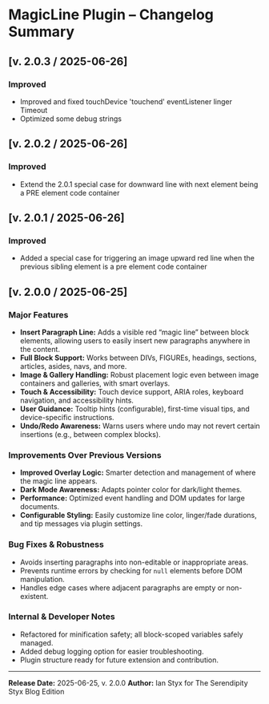 # MagicLine Plugin – Changelog Summary

## [v. 2.0.3 / 2025-06-26]

### Improved
- Improved and fixed touchDevice 'touchend' eventListener linger Timeout
- Optimized some debug strings


## [v. 2.0.2 / 2025-06-26]

### Improved
- Extend the 2.0.1 special case for downward line with next element being a PRE element code container


## [v. 2.0.1 / 2025-06-26]

### Improved
- Added a special case for triggering an image upward red line when the previous sibling element is a pre element code container


## [v. 2.0.0 / 2025-06-25]

### Major Features
- **Insert Paragraph Line:** Adds a visible red “magic line” between block elements, allowing users to easily insert new paragraphs anywhere in the content.
- **Full Block Support:** Works between DIVs, FIGUREs, headings, sections, articles, asides, navs, and more.
- **Image & Gallery Handling:** Robust placement logic even between image containers and galleries, with smart overlays.
- **Touch & Accessibility:** Touch device support, ARIA roles, keyboard navigation, and accessibility hints.
- **User Guidance:** Tooltip hints (configurable), first-time visual tips, and device-specific instructions.
- **Undo/Redo Awareness:** Warns users where undo may not revert certain insertions (e.g., between complex blocks).

### Improvements Over Previous Versions
- **Improved Overlay Logic:** Smarter detection and management of where the magic line appears.
- **Dark Mode Awareness:** Adapts pointer color for dark/light themes.
- **Performance:** Optimized event handling and DOM updates for large documents.
- **Configurable Styling:** Easily customize line color, linger/fade durations, and tip messages via plugin settings.

### Bug Fixes & Robustness
- Avoids inserting paragraphs into non-editable or inappropriate areas.
- Prevents runtime errors by checking for `null` elements before DOM manipulation.
- Handles edge cases where adjacent paragraphs are empty or non-existent.

### Internal & Developer Notes
- Refactored for minification safety; all block-scoped variables safely managed.
- Added debug logging option for easier troubleshooting.
- Plugin structure ready for future extension and contribution.

---

**Release Date:** 2025-06-25, v. 2.0.0
**Author:** Ian Styx for The Serendipity Styx Blog Edition

